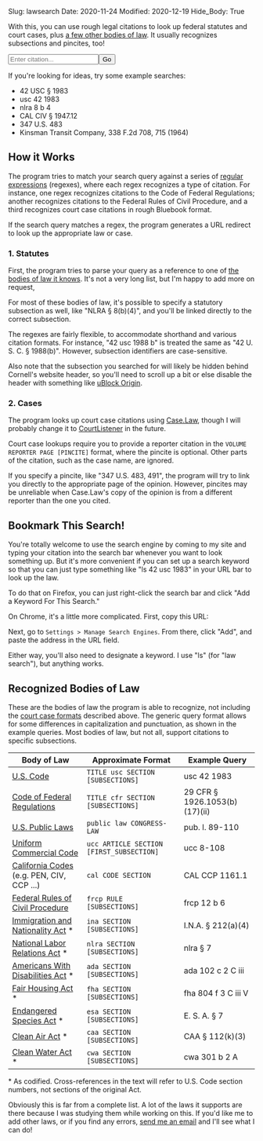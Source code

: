 Slug: lawsearch
Date: 2020-11-24
Modified: 2020-12-19
Hide_Body: True

With this, you can use rough legal citations to look up federal statutes and court cases, plus [a few other bodies of law](#recognized-bodies-of-law). It usually recognizes subsections and pincites, too!

<form class="main-search" onsubmit="handleSearch(event)">
    <input type="search" placeholder="Enter citation..." name="q" id="q"><input type="submit" value="Go">
    <br>
    <label for="q" id="explainer" class="search-label"></label>
</form>

<script type="text/javascript" src="../static/citeurl/citation-schemas.js"></script>
<script type="text/javascript" src="../static/citeurl/citeurl.js"></script>

If you're looking for ideas, try some example searches:

- 42 <span>USC §</span> 1983
- usc 42 1983
- nlra 8 b 4
- CAL CIV § <span>1947.12</span>
- 347 <span>U.S.</span> 483
- Kinsman Transit Company, 338 <span>F.2d 708</span>, 715 (1964)

## How it Works

The program tries to match your search query against a series of [regular expressions](https://en.wikipedia.org/wiki/Regular_expression) (regexes), where each regex recognizes a type of citation. For instance, one regex recognizes citations to the Code of Federal Regulations; another recognizes citations to the Federal Rules of Civil Procedure, and a third recognizes court case citations in rough Bluebook format. 

If the search query matches a regex, the program generates a URL redirect to look up the appropriate law or case.

### 1. Statutes

First, the program tries to parse your query as a reference to one of [the bodies of law it knows](#recognized-bodies-of-law). It's not a very long list, but I'm happy to add more on request,

For most of these bodies of law, it's possible to specify a statutory subsection as well, like "NLRA § <span>8(b)(4)</span>", and you'll be linked directly to the correct subsection.

The regexes are fairly flexible, to accommodate shorthand and various citation formats. For instance, "42 usc 1988 b" is treated the same as "42 U. S. C. § 1988(b)". However, subsection identifiers are case-sensitive.

Also note that the subsection you searched for will likely be hidden behind Cornell's website header, so you'll need to scroll up a bit or else disable the header with something like [uBlock Origin](https://ublockorigin.com/).

### 2. Cases

The program looks up court case citations using [Case.Law](https://case.law/), though I will probably change it to [CourtListener](https://www.courtlistener.com/) in the future.

Court case lookups require you to provide a reporter citation in the `VOLUME REPORTER PAGE [PINCITE]` format, where the pincite is optional. Other parts of the citation, such as the case name, are ignored.

If you specify a pincite, like "347 <span>U.S.</span> 483, 491", the program will try to link you directly to the appropriate page of the opinion. However, pincites may be unreliable when Case.Law's copy of the opinion is from a different reporter than the one you cited.

## Bookmark This Search!

You're totally welcome to use the search engine by coming to my site and typing your citation into the search bar whenever you want to look something up. But it's more convenient if you can set up a search keyword so that you can just type something like "ls 42 usc 1983" in your URL bar to look up the law.

To do that on Firefox, you can just right-click the search bar and click "Add a Keyword For This Search."

On Chrome, it's a little more complicated. First, copy this URL:

<code id="bookmarkURL"></code>
<script>
document.getElementById("bookmarkURL").innerHTML = window.location.href.split(/\?|#/)[0] + "?%s";
</script>

Next, go to `Settings > Manage Search Engines`. From there, click "Add", and paste the address in the URL field.

Either way, you'll also need to designate a keyword. I use "ls" (for "law search"), but anything works.


## Recognized Bodies of Law

These are the bodies of law the program is able to recognize, not including the [court case formats](#2-cases) described above. The generic query format allows for some differences in capitalization and punctuation, as shown in the example queries. Most bodies of law, but not all, support citations to specific subsections.

| Body of Law                                                  | Approximate Format                       | Example Query                              |
| ------------------------------------------------------------ | ---------------------------------------- | ------------------------------------------ |
| [U.S. Code](https://www.law.cornell.edu/uscode/text)         | `TITLE usc SECTION [SUBSECTIONS]`        | usc 42 1983                                |
| [Code of Federal Regulations](https://www.law.cornell.edu/cfr/text) | `TITLE cfr SECTION [SUBSECTIONS]`        | 29 <span>CFR § 1926.1053</span>(b)(17)(ii) |
| [U.S. Public Laws](https://uscode.house.gov/)                | `public law CONGRESS-LAW`                | pub. l. 89-110                             |
| [Uniform Commercial Code](https://www.law.cornell.edu/ucc)   | `ucc ARTICLE SECTION [FIRST_SUBSECTION]` | ucc 8-108                                  |
| [California Codes](https://leginfo.legislature.ca.gov/faces/codes.xhtml) (e.g. PEN, CIV, CCP ...) | `cal CODE SECTION`                       | CAL CCP <span>1161.1</span>                |
| [Federal Rules of Civil Procedure](https://www.law.cornell.edu/rules/frcp) | `frcp RULE [SUBSECTIONS]`                | frcp 12 b 6                                |
| [Immigration and Nationality Act](https://www.law.cornell.edu/topn/immigration_and_nationality_act) * | `ina SECTION [SUBSECTIONS]`              | I.N.A. <span>§ 212</span>(a)(4)            |
| [National Labor Relations Act](https://www.law.cornell.edu/topn/national_labor_relations_act) * | `nlra SECTION [SUBSECTIONS]`             | nlra § 7                                   |
| [Americans With Disabilities Act](https://www.law.cornell.edu/topn/americans_with_disabilities_act_of_1990) * | `ada SECTION [SUBSECTIONS]`              | ada 102 c 2 C iii                          |
| [Fair Housing Act](https://www.law.cornell.edu/topn/fair_housing_act) * | `fha SECTION [SUBSECTIONS]`              | fha 804 f 3 C iii V                        |
| [Endangered Species Act](https://www.law.cornell.edu/topn/endangered_species_act_of_1973) * | `esa SECTION [SUBSECTIONS]`              | E. S. A. § 7                               |
| [Clean Air Act](https://www.law.cornell.edu/topn/clean_air_act) * | `caa SECTION [SUBSECTIONS]`              | CAA <span>§ 112</span>(k)(3)               |
| [Clean Water Act](https://www.law.cornell.edu/topn/clean_water_act_of_1977) * | `cwa SECTION [SUBSECTIONS]`              | cwa 301 b 2 A                              |

\* As codified. Cross-references in the text will refer to U.S. Code section numbers, not sections of the original Act.

Obviously this is far from a complete list. A lot of the laws it supports are there because I was studying them while working on this. If you'd like me to add other laws, or if you find any errors, [send me an email](mailto:simonraindrum@gmail.com) and I'll see what I can do!
